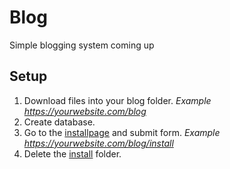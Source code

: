 # Blog
Simple blogging system coming up

## Setup
1. Download files into your blog folder. *Example https://yourwebsite.com/blog*
2. Create database.
3. Go to the [installpage](https://github.com/joepdooper/blog/blob/development/install/) and submit form. *Example https://yourwebsite.com/blog/install*
4. Delete the [install](https://github.com/joepdooper/blog/blob/development/install/) folder.
